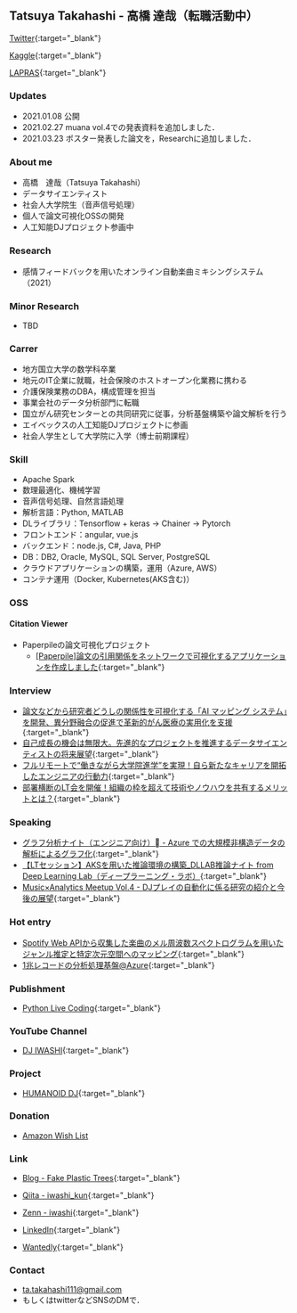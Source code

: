 ## Tatsuya Takahashi - 高橋 達哉（転職活動中）

<!-- ![Tatsuya Takahashi](./assets/profile.jpeg) -->

[Twitter](https://twitter.com/iwashi_ser){:target="_blank"}

[Kaggle](https://www.kaggle.com/tatsuyatakahashi){:target="_blank"}

[LAPRAS](https://lapras.com/public/VULQ5PG){:target="_blank"}


### Updates
- 2021.01.08 公開
- 2021.02.27 muana vol.4での発表資料を追加しました．
- 2021.03.23 ポスター発表した論文を，Researchに追加しました．


### About me
- 高橋　達哉（Tatsuya Takahashi）
- データサイエンティスト
- 社会人大学院生（音声信号処理）
- 個人で論文可視化OSSの開発
- 人工知能DJプロジェクト参画中


### Research
- 感情フィードバックを用いたオンライン自動楽曲ミキシングシステム（2021）

### Minor Research
- TBD

### Carrer
- 地方国立大学の数学科卒業
- 地元のIT企業に就職，社会保険のホストオープン化業務に携わる
- 介護保険業務のDBA，構成管理を担当
- 事業会社のデータ分析部門に転職
- 国立がん研究センターとの共同研究に従事，分析基盤構築や論文解析を行う
- エイベックスの人工知能DJプロジェクトに参画
- 社会人学生として大学院に入学（博士前期課程）
 

### Skill
- Apache Spark
- 数理最適化、機械学習
- 音声信号処理、自然言語処理
- 解析言語：Python, MATLAB
- DLライブラリ：Tensorflow + keras -> Chainer -> Pytorch
- フロントエンド：angular, vue.js
- バックエンド：node.js, C#, Java, PHP
- DB：DB2, Oracle, MySQL, SQL Server, PostgreSQL
- クラウドアプリケーションの構築，運用（Azure, AWS）
- コンテナ運用（Docker, Kubernetes(AKS含む)）


### OSS
#### Citation Viewer
- Paperpileの論文可視化プロジェクト
  - [[Paperpile]論文の引用関係をネットワークで可視化するアプリケーションを作成しました](https://zenn.dev/iwashi_ser/articles/424cc29cbf3e32){:target="_blank"}


### Interview
- [論文などから研究者どうしの関係性を可視化する「AI マッピング システム」を開発、異分野融合の促進で革新的がん医療の実用化を支援](https://customers.microsoft.com/en-us/story/748715-national-cancer-center-healthcare-azure-jp-japan){:target="_blank"}
- [自己成長の機会は無限大。先進的なプロジェクトを推進するデータサイエンティストの将来展望](https://note.com/ppt_hr/n/ne3ca6a1720f0){:target="_blank"}
- [フルリモートで“働きながら大学院進学”を実現！自ら新たなキャリアを開拓したエンジニアの行動力](https://note.com/ppt_hr/n/n8e2a73e21b46){:target="_blank"}
- [部署横断のLT会を開催！組織の枠を超えて技術やノウハウを共有するメリットとは？](https://note.com/ppt_hr/n/n79d0cdba5334){:target="_blank"}


### Speaking
- [グラフ分析ナイト（エンジニア向け） - Azure での大規模非構造データの解析によるグラフ化](https://speakerdeck.com/iwashi/gurahufen-xi-naito-enziniaxiang-ke-azure-defalseda-gui-mo-fei-gou-zao-detafalsejie-xi-niyorugurahuhua){:target="_blank"}
- [【LTセッション】AKSを用いた推論環境の構築_DLLAB推論ナイト from Deep Learning Lab（ディープラーニング・ラボ）](https://www.slideshare.net/DeepLearningLab/aks-112745571){:target="_blank"}
- [Music×Analytics Meetup Vol.4 - DJプレイの自動化に係る研究の紹介と今後の展望](https://speakerdeck.com/iwashi/djpureifalsezi-dong-hua-nixi-ruyan-jiu-falseshao-jie-tojin-hou-falsezhan-wang){:target="_blank"}

### Hot entry
- [Spotify Web APIから収集した楽曲のメル周波数スペクトログラムを用いたジャンル推定と特定次元空間へのマッピング](https://fake-plastic-trees.hatenablog.jp/entry/2019/12/01/183713){:target="_blank"}
- [1兆レコードの分析処理基盤@Azure](https://qiita.com/iwashi-kun/items/77fea33b904f8b9a32b9){:target="_blank"}


### Publishment
- [Python Live Coding](https://booth.pm/ja/items/1313912){:target="_blank"}


### YouTube Channel
- [DJ IWASHI](https://www.youtube.com/channel/UCkNvky7O7fhjaoLyZWi3z1A?view_as=subscriber){:target="_blank"}


### Project
- [HUMANOID DJ](https://avex.jp/humanoiddj/){:target="_blank"}

### Donation
- [Amazon Wish List](https://www.amazon.co.jp/hz/wishlist/ls/LM7BTYTNIHI?type=wishlist&filter=all&sort=priority&viewType=list)


### Link
- [Blog - Fake Plastic Trees](https://fake-plastic-trees.hatenablog.jp/){:target="_blank"}

- [Qiita - iwashi_kun](https://qiita.com/iwashi-kun){:target="_blank"}

- [Zenn - iwashi](https://zenn.dev/iwashi_ser){:target="_blank"}

- [LinkedIn](https://www.linkedin.com/in/tatsuya-takahashi-84b94215a/){:target="_blank"}

- [Wantedly](https://www.wantedly.com/id/tatsuya___takahashi){:target="_blank"}


### Contact
- ta.takahashi111@gmail.com
- もしくはtwitterなどSNSのDMで．
